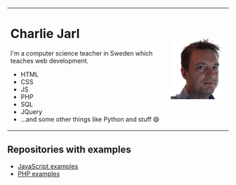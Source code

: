 <table style="border:0px"><tr>
  <td>
<h1>Charlie Jarl</h1>
<p>I'm a computer science teacher in Sweden which teaches web development.
<ul>
  <li>HTML</li>
  <li>CSS</li>
  <li>JS</li>
  <li>PHP</li>
  <li>SQL</li>
  <li>JQuery</li>
  <li>...and some other things like Python and stuff 😄</li>
</ul>
</p>
</td><td>
<img src="Myself_transparent.png" style="float:right" width="200px">
  </td>
</tr></table>

## Repositories with examples
- [JavaScript examples](https://github.com/j4rl/js_ex)
- [PHP examples](https://github.com/j4rl/php_ex)
